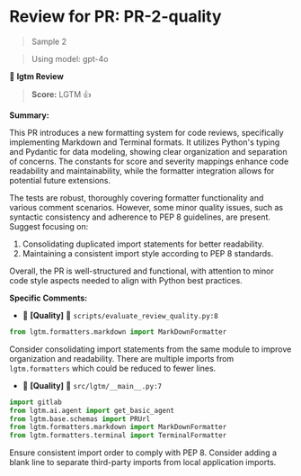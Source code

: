 # Review for PR: PR-2-quality

> Sample 2

> Using model: gpt-4o


🦉 **lgtm Review**

> **Score:** LGTM 👍

**Summary:**

This PR introduces a new formatting system for code reviews, specifically implementing Markdown and Terminal formats. It utilizes Python's typing and Pydantic for data modeling, showing clear organization and separation of concerns. The constants for score and severity mappings enhance code readability and maintainability, while the formatter integration allows for potential future extensions.

The tests are robust, thoroughly covering formatter functionality and various comment scenarios. However, some minor quality issues, such as syntactic consistency and adherence to PEP 8 guidelines, are present. Suggest focusing on:
1. Consolidating duplicated import statements for better readability.
2. Maintaining a consistent import style according to PEP 8 standards.

Overall, the PR is well-structured and functional, with attention to minor code style aspects needed to align with Python best practices.

**Specific Comments:**

- 🦉 **[Quality]** 🔵 `scripts/evaluate_review_quality.py:8`




```Python
from lgtm.formatters.markdown import MarkDownFormatter
```


Consider consolidating import statements from the same module to improve organization and readability. There are multiple imports from `lgtm.formatters` which could be reduced to fewer lines.

- 🦉 **[Quality]** 🔵 `src/lgtm/__main__.py:7`




```Python
import gitlab
from lgtm.ai.agent import get_basic_agent
from lgtm.base.schemas import PRUrl
from lgtm.formatters.markdown import MarkDownFormatter
from lgtm.formatters.terminal import TerminalFormatter
```


Ensure consistent import order to comply with PEP 8. Consider adding a blank line to separate third-party imports from local application imports.